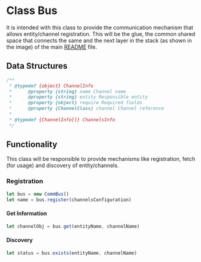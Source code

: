 # Class Bus
It is intended with this class to provide the communication mechanism that allows entity/channel registration. This 
will be the glue, the common shared space that connects the same and the next layer in the stack (as shown in the image) 
of the main [README](https://github.com/impulsesjs/impulses/blob/dev/README.md) file.  

## Data Structures

```js
/**
 * @typedef {object} ChannelInfo
 *      @property {string} name Channel name
 *      @property {string} entity Responsible entity
 *      @property {object} require Required fields
 *      @property {ChannelClass} channel Channel reference
 *
 * @typedef {ChannelInfo[]} ChannelsInfo
 */
```


## Functionality
This class will be responsible to provide mechanisms like registration, fetch (for usage) and discovery of 
entity/channels.

### Registration

```js
let bus = new CommBus()
let name = bus.register(channelsConfiguration)
```

#### Get Information

```js
let channelObj = bus.get(entityName, channelName)
```

#### Discovery

```js
let status = bus.exists(entityName, channelName)
```


